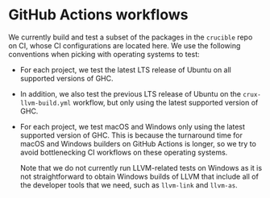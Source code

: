 # GitHub Actions workflows

We currently build and test a subset of the packages in the `crucible` repo
on CI, whose CI configurations are located here. We use the following
conventions when picking with operating systems to test:

* For each project, we test the latest LTS release of Ubuntu on all supported
  versions of GHC.
* In addition, we also test the previous LTS release of Ubuntu on the
  `crux-llvm-build.yml` workflow, but only using the latest supported version
  of GHC.
* For each project, we test macOS and Windows only using the latest
  supported version of GHC. This is because the turnaround time for macOS and
  Windows builders on GitHub Actions is longer, so we try to avoid
  bottlenecking CI workflows on these operating systems.

  Note that we do not currently run LLVM-related tests on Windows as it is not
  straightforward to obtain Windows builds of LLVM that include all of the
  developer tools that we need, such as `llvm-link` and `llvm-as`.
